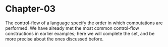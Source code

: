 Chapter-03
===========
The control-flow of a language specify the order in which computations are performed. We have already met the most common control-flow constructions in earlier examples; here we will complete the set, and be more precise about the ones discussed before.


